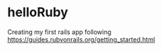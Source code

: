 # helloRuby
Creating my first rails app following https://guides.rubyonrails.org/getting_started.html
